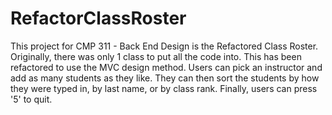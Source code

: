 # RefactorClassRoster
This project for CMP 311 - Back End Design is the Refactored Class Roster. Originally, there was only 1 class to put all the code into. 
This has been refactored to use the MVC design method. Users can pick an instructor and add as many students as they like. 
They can then sort the students by how they were typed in, by last name, or by class rank. Finally, users can press '5' to quit.
